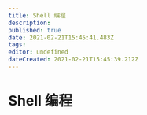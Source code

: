 ```yaml
---
title: Shell 编程
description: 
published: true
date: 2021-02-21T15:45:41.483Z
tags: 
editor: undefined
dateCreated: 2021-02-21T15:45:39.212Z
---
```


# Shell 编程